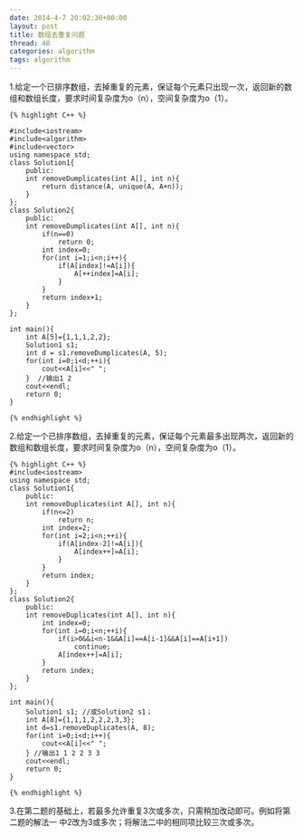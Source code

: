 ```yaml
---
date: 2014-4-7 20:02:30+00:00
layout: post
title: 数组去重复问题
thread: 48
categories: algorithm
tags: algorithm
---
```


1.给定一个已排序数组，去掉重复的元素，保证每个元素只出现一次，返回新的数组和数组长度，要求时间复杂度为o（n），空间复杂度为o（1）。

	{% highlight C++ %}
	
	#include<iostream>
	#include<algorithm>
	#include<vector>
	using namespace std;
	class Solution1{
		public:
		int removeDumplicates(int A[], int n){
			return distance(A, unique(A, A+n));
		}
	};
	class Solution2{
		public:
		int removeDumplicates(int A[], int n){
			if(n==0) 
				return 0;
			int index=0;
			for(int i=1;i<n;i++){
				if(A[index]!=A[i]){
					A[++index]=A[i];
				}
			}
			return index+1;
		}
	};

	int main(){
		int A[5]={1,1,1,2,2};
		Solution1 s1;
		int d = s1.removeDumplicates(A, 5);
		for(int i=0;i<d;++i){
			cout<<A[i]<<" ";
		}  //输出1 2 
		cout<<endl;
		return 0;
	}
	
	{% endhighlight %}


2.给定一个已排序数组，去掉重复的元素，保证每个元素最多出现两次，返回新的数组和数组长度，要求时间复杂度为o（n），空间复杂度为o（1）。

	{% highlight C++ %}
	#include<iostream>
	using namespace std;
	class Solution1{
		public:
		int removeDuplicates(int A[], int n){
			if(n<=2)
				return n;
			int index=2;
			for(int i=2;i<n;++i){
				if(A[index-2]!=A[i]){
					A[index++]=A[i];
				}
			}
			return index;
		}
	};
	class Solution2{
		public:
		int removeDuplicates(int A[], int n){
			int index=0;
			for(int i=0;i<n;++i){
				if(i>0&&i<n-1&&A[i]==A[i-1]&&A[i]==A[i+1])
					continue;
				A[index++]=A[i];
			}
			return index;
		}
	};

	int main(){
		Solution1 s1; //或Solution2 s1；
		int A[8]={1,1,1,2,2,2,3,3};
		int d=s1.removeDuplicates(A, 8);
		for(int i=0;i<d;i++){
			cout<<A[i]<<" ";
		} //输出1 1 2 2 3 3
		cout<<endl;
		return 0;
	}
	
	{% endhighlight %}
	
3.在第二题的基础上，若最多允许重复3次或多次，只需稍加改动即可。例如将第二题的解法一 中2改为3或多次；将解法二中的相同项比较三次或多次。








